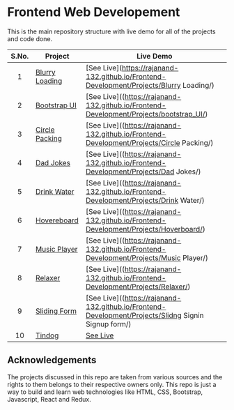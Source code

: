 # Frontend Web Developement

This is the main repository structure with live demo for all of the projects and code done.

|  S.No.  | Project    | Live Demo  |
|   :-:   |----------- |----------- |
|1|[Blurry Loading]()|[See Live](https://rajanand-132.github.io/Frontend-Development/Projects/Blurry Loading/)|
|2|[Bootstrap UI]()|[See Live]((https://rajanand-132.github.io/Frontend-Development/Projects/bootstrap_UI/)|
|3|[Circle Packing]()|[See Live]((https://rajanand-132.github.io/Frontend-Development/Projects/Circle Packing/)|
|4|[Dad Jokes]()|[See Live]((https://rajanand-132.github.io/Frontend-Development/Projects/Dad Jokes/)|
|5|[Drink Water]()|[See Live]((https://rajanand-132.github.io/Frontend-Development/Projects/Drink Water/)|
|6|[Hovereboard]()|[See Live]((https://rajanand-132.github.io/Frontend-Development/Projects/Hoverboard/)|
|7|[Music Player]()|[See Live]((https://rajanand-132.github.io/Frontend-Development/Projects/Music Player/)|
|8|[Relaxer]()|[See Live]((https://rajanand-132.github.io/Frontend-Development/Projects/Relaxer/)|
|9|[Sliding Form]()|[See Live]((https://rajanand-132.github.io/Frontend-Development/Projects/Slidng Signin Signup form/)|
|10| [Tindog]()        | [See Live](https://rajanand-132.github.io/Frontend-Development/Projects/tindog/)

## Acknowledgements

The projects discussed in this repo are taken from various sources and the rights to them belongs to their respective owners only. This repo is just a way to build and learn web technologies like HTML, CSS, Bootstrap, Javascript, React and Redux.
